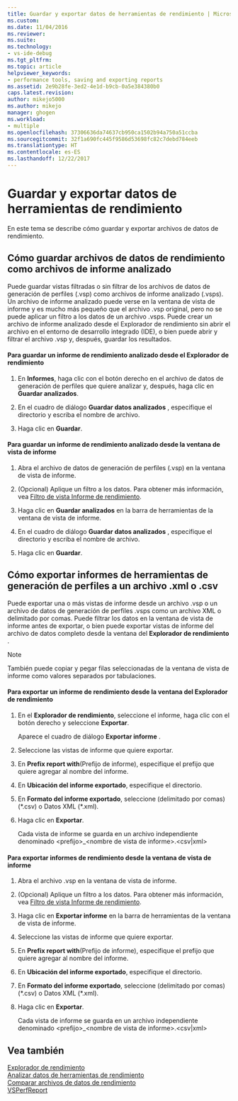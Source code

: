 ```yaml
---
title: Guardar y exportar datos de herramientas de rendimiento | Microsoft Docs
ms.custom: 
ms.date: 11/04/2016
ms.reviewer: 
ms.suite: 
ms.technology:
- vs-ide-debug
ms.tgt_pltfrm: 
ms.topic: article
helpviewer_keywords:
- performance tools, saving and exporting reports
ms.assetid: 2e9b28fe-3ed2-4e1d-b9cb-0a5e384380b0
caps.latest.revision: 
author: mikejo5000
ms.author: mikejo
manager: ghogen
ms.workload:
- multiple
ms.openlocfilehash: 37306636da74637cb950ca1502b94a750a51ccba
ms.sourcegitcommit: 32f1a690fc445f9586d53698fc82c7debd784eeb
ms.translationtype: HT
ms.contentlocale: es-ES
ms.lasthandoff: 12/22/2017
---
```

# <a name="saving-and-exporting-performance-tools-data"></a>Guardar y exportar datos de herramientas de rendimiento
En este tema se describe cómo guardar y exportar archivos de datos de rendimiento.  
  
##  <a name="BKMK_Save_Profiler_Data_Files_As_Analyzed_Report_Files"></a> Cómo guardar archivos de datos de rendimiento como archivos de informe analizado  
 Puede guardar vistas filtradas o sin filtrar de los archivos de datos de generación de perfiles (.vsp) como archivos de informe analizado (.vsps). Un archivo de informe analizado puede verse en la ventana de vista de informe y es mucho más pequeño que el archivo .vsp original, pero no se puede aplicar un filtro a los datos de un archivo .vsps. Puede crear un archivo de informe analizado desde el Explorador de rendimiento sin abrir el archivo en el entorno de desarrollo integrado (IDE), o bien puede abrir y filtrar el archivo .vsp y, después, guardar los resultados.  
  
#### <a name="to-save-an-analyzed-performance-report-from-the-performance-explorer"></a>Para guardar un informe de rendimiento analizado desde el Explorador de rendimiento  
  
1.  En **Informes**, haga clic con el botón derecho en el archivo de datos de generación de perfiles que quiere analizar y, después, haga clic en **Guardar analizados**.  
  
2.  En el cuadro de diálogo **Guardar datos analizados** , especifique el directorio y escriba el nombre de archivo.  
  
3.  Haga clic en **Guardar**.  
  
#### <a name="to-save-an-analyzed-performance-report-from-the-report-view-window"></a>Para guardar un informe de rendimiento analizado desde la ventana de vista de informe  
  
1.  Abra el archivo de datos de generación de perfiles (.vsp) en la ventana de vista de informe.  
  
2.  (Opcional) Aplique un filtro a los datos. Para obtener más información, vea [Filtro de vista Informe de rendimiento](../profiling/performance-report-view-filter.md).  
  
3.  Haga clic en **Guardar analizados** en la barra de herramientas de la ventana de vista de informe.  
  
4.  En el cuadro de diálogo **Guardar datos analizados** , especifique el directorio y escriba el nombre de archivo.  
  
5.  Haga clic en **Guardar**.  
  
## <a name="how-to-export-profiling-tools-reports-to-an-xml-or-csv-file"></a>Cómo exportar informes de herramientas de generación de perfiles a un archivo .xml o .csv  
 Puede exportar una o más vistas de informe desde un archivo .vsp o un archivo de datos de generación de perfiles .vsps como un archivo XML o delimitado por comas. Puede filtrar los datos en la ventana de vista de informe antes de exportar, o bien puede exportar vistas de informe del archivo de datos completo desde la ventana del **Explorador de rendimiento** .  
  
> [!NOTE]
>  También puede copiar y pegar filas seleccionadas de la ventana de vista de informe como valores separados por tabulaciones.  
  
#### <a name="to-export-performance-reports-from-the-performance-explorer-window"></a>Para exportar un informe de rendimiento desde la ventana del Explorador de rendimiento  
  
1.  En el **Explorador de rendimiento**, seleccione el informe, haga clic con el botón derecho y seleccione **Exportar**.  
  
     Aparece el cuadro de diálogo **Exportar informe** .  
  
2.  Seleccione las vistas de informe que quiere exportar.  
  
3.  En **Prefix report with**(Prefijo de informe), especifique el prefijo que quiere agregar al nombre del informe.  
  
4.  En **Ubicación del informe exportado**, especifique el directorio.  
  
5.  En **Formato del informe exportado**, seleccione (delimitado por comas) (\*.csv\) o Datos XML (\*.xml\).  
  
6.  Haga clic en **Exportar**.  
  
     Cada vista de informe se guarda en un archivo independiente denominado \<prefijo>_\<nombre de vista de informe>.\<csv&#124;xml>  
  
#### <a name="to-export-performance-reports-from-the-report-view-window"></a>Para exportar informes de rendimiento desde la ventana de vista de informe  
  
1.  Abra el archivo .vsp en la ventana de vista de informe.  
  
2.  (Opcional) Aplique un filtro a los datos. Para obtener más información, vea [Filtro de vista Informe de rendimiento](../profiling/performance-report-view-filter.md).  
  
3.  Haga clic en **Exportar informe** en la barra de herramientas de la ventana de vista de informe.  
  
4.  Seleccione las vistas de informe que quiere exportar.  
  
5.  En **Prefix report with**(Prefijo de informe), especifique el prefijo que quiere agregar al nombre del informe.  
  
6.  En **Ubicación del informe exportado**, especifique el directorio.  
  
7.  En **Formato del informe exportado**, seleccione (delimitado por comas) (\*.csv) o Datos XML (\*.xml).  
  
8.  Haga clic en **Exportar**.  
  
     Cada vista de informe se guarda en un archivo independiente denominado \<prefijo>_\<nombre de vista de informe>.\<csv&#124;xml>  
  
## <a name="see-also"></a>Vea también  
 [Explorador de rendimiento](../profiling/performance-explorer.md)   
 [Analizar datos de herramientas de rendimiento](../profiling/analyzing-performance-tools-data.md)   
 [Comparar archivos de datos de rendimiento](../profiling/comparing-performance-data-files.md)   
 [VSPerfReport](../profiling/vsperfreport.md)
